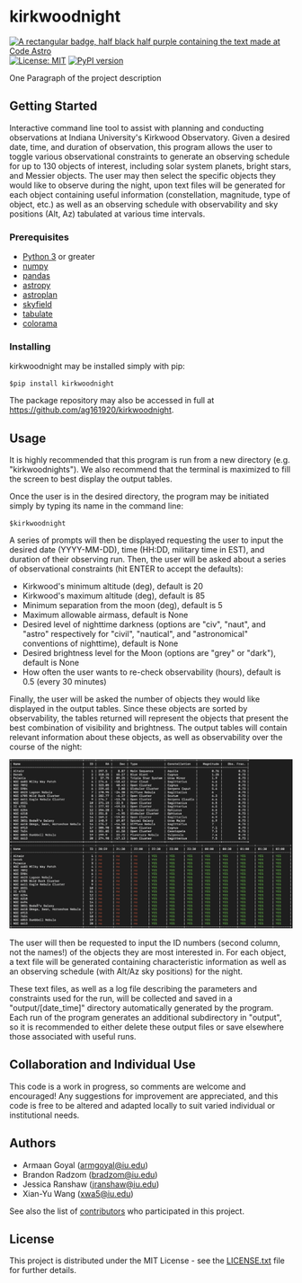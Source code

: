 # kirkwoodnight

[![A rectangular badge, half black half purple containing the text made at Code Astro](https://img.shields.io/badge/Made%20at-Code/Astro-blueviolet.svg)](https://semaphorep.github.io/codeastro/)
[![License: MIT](https://img.shields.io/badge/License-MIT-yellow.svg)](https://opensource.org/licenses/MIT)
[![PyPI version](https://badge.fury.io/py/kirkwoodnight.svg)](https://badge.fury.io/py/kirkwoodnight)

One Paragraph of the project description

## Getting Started

Interactive command line tool to assist with planning and conducting observations at Indiana University's Kirkwood Observatory. Given a desired date, time, and duration of observation, this program allows the user to toggle various observational constraints to generate an observing schedule for up to 130 objects of interest, including solar system planets, bright stars, and Messier objects. The user may then select the specific objects they would like to observe during the night, upon text files will be generated for each object containing useful information (constellation, magnitude, type of object, etc.) as well as an observing schedule with observability and sky positions (Alt, Az) tabulated at various time intervals.

### Prerequisites
- [Python 3](https://www.python.org/downloads/) or greater
- [numpy](https://numpy.org)
- [pandas](https://pandas.pydata.org)
- [astropy](https://www.astropy.org)
- [astroplan](https://astroplan.readthedocs.io/en/latest/#)
- [skyfield](https://rhodesmill.org/skyfield/)
- [tabulate](https://pypi.org/project/tabulate/)
- [colorama](https://pypi.org/project/colorama/)

### Installing

kirkwoodnight may be installed simply with pip:

    $pip install kirkwoodnight

The package repository may also be accessed in full at https://github.com/ag161920/kirkwoodnight.

## Usage

It is highly recommended that this program is run from a new directory (e.g. "kirkwoodnights"). We also recommend that the terminal is maximized to fill the screen to best display the output tables.

Once the user is in the desired directory, the program may be initiated simply by typing its name in the command line:

    $kirkwoodnight

A series of prompts will then be displayed requesting the user to input the desired date (YYYY-MM-DD), time (HH:DD, military time in EST), and duration of their observing run. Then, the user will be asked about a series of observational constraints (hit ENTER to accept the defaults):
- Kirkwood's minimum altitude (deg), default is 20
- Kirkwood's maximum altitude (deg), default is 85
- Minimum separation from the moon (deg), default is 5
- Maximum allowable airmass, default is None
- Desired level of nighttime darkness (options are "civ", "naut", and "astro" respectively for "civil", "nautical", and "astronomical" conventions of nighttime), default is None
- Desired brightness level for the Moon (options are "grey" or "dark"), default is None
- How often the user wants to re-check observability (hours), default is 0.5 (every 30 minutes)

Finally, the user will be asked the number of objects they would like displayed in the output tables. Since these objects are sorted by observability, the tables returned will represent the objects that present the best combination of visibility and brightness. The output tables will contain relevant information about these objects, as well as observability over the course of the night:

![Example output tables.](kirkwoodnight_output_example.png)

The user will then be requested to input the ID numbers (second column, not the names!) of the objects they are most interested in. For each object, a text file will be generated containing characteristic information as well as an observing schedule (with Alt/Az sky positions) for the night. 

These text files, as well as a log file describing the parameters and constraints used for the run, will be collected and saved in a 
"output/[date_time]" directory automatically generated by the program. Each run of the program generates an additional subdirectory in "output", so it is recommended to either delete these output files or save elsewhere those associated with useful runs. 

## Collaboration and Individual Use
This code is a work in progress, so comments are welcome and encouraged! Any suggestions for improvement are appreciated, and this code is free to be altered and adapted locally to suit varied individual or institutional needs.


## Authors
  - Armaan Goyal (armgoyal@iu.edu)
  - Brandon Radzom (bradzom@iu.edu)
  - Jessica Ranshaw (jranshaw@iu.edu)
  - Xian-Yu Wang (xwa5@iu.edu)

See also the list of
[contributors](https://github.com/PurpleBooth/a-good-readme-template/contributors)
who participated in this project.

## License

This project is distributed under the MIT License - see the [LICENSE.txt](LICENSE.txt) file for further
details.



